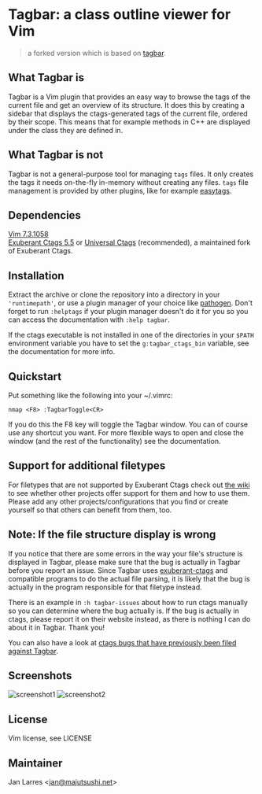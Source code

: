 # Tagbar: a class outline viewer for Vim
> a forked version which is based on [tagbar](https://github.com/majutsushi/tagbar/commit/387bbadda98e1376ff3871aa461b1f0abd4ece70).

## What Tagbar is

Tagbar is a Vim plugin that provides an easy way to browse the tags of the
current file and get an overview of its structure. It does this by creating a
sidebar that displays the ctags-generated tags of the current file, ordered by
their scope. This means that for example methods in C++ are displayed under
the class they are defined in.

## What Tagbar is not

Tagbar is not a general-purpose tool for managing `tags` files. It only
creates the tags it needs on-the-fly in-memory without creating any files.
`tags` file management is provided by other plugins, like for example
[easytags](https://github.com/xolox/vim-easytags).

## Dependencies

[Vim 7.3.1058](http://www.vim.org/)  
[Exuberant Ctags 5.5](http://ctags.sourceforge.net/) or
[Universal Ctags](https://ctags.io) (recommended), a maintained fork of
Exuberant Ctags.

## Installation

Extract the archive or clone the repository into a directory in your
`'runtimepath'`, or use a plugin manager of your choice like
[pathogen](https://github.com/tpope/vim-pathogen). Don't forget to run
`:helptags` if your plugin manager doesn't do it for you so you can access the
documentation with `:help tagbar`.

If the ctags executable is not installed in one of the directories in your
`$PATH` environment variable you have to set the `g:tagbar_ctags_bin`
variable, see the documentation for more info.

## Quickstart

Put something like the following into your ~/.vimrc:

```vim
nmap <F8> :TagbarToggle<CR>
```

If you do this the F8 key will toggle the Tagbar window. You can of course use
any shortcut you want. For more flexible ways to open and close the window
(and the rest of the functionality) see the documentation.

## Support for additional filetypes

For filetypes that are not supported by Exuberant Ctags check out [the
wiki](https://github.com/majutsushi/tagbar/wiki) to see whether other projects
offer support for them and how to use them. Please add any other
projects/configurations that you find or create yourself so that others can
benefit from them, too.

## Note: If the file structure display is wrong

If you notice that there are some errors in the way your file's structure is
displayed in Tagbar, please make sure that the bug is actually in Tagbar
before you report an issue. Since Tagbar uses
[exuberant-ctags](http://ctags.sourceforge.net/) and compatible programs to do
the actual file parsing, it is likely that the bug is actually in the program
responsible for that filetype instead.

There is an example in `:h tagbar-issues` about how to run ctags manually so
you can determine where the bug actually is. If the bug is actually in ctags,
please report it on their website instead, as there is nothing I can do about
it in Tagbar. Thank you!

You can also have a look at [ctags bugs that have previously been filed
against Tagbar](https://github.com/majutsushi/tagbar/issues?labels=ctags-bug&page=1&state=closed).

## Screenshots

![screenshot1](https://i.imgur.com/Sf9Ls2r.png)
![screenshot2](https://i.imgur.com/n4bpPv3.png)

## License

Vim license, see LICENSE

## Maintainer

Jan Larres <[jan@majutsushi.net](mailto:jan@majutsushi.net)>
